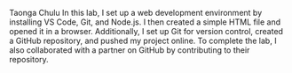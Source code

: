 Taonga Chulu
In this lab, I set up a web development environment by installing VS Code, Git, and Node.js. I then created a simple HTML file and opened it in a browser. Additionally, I set up Git for version control, created a GitHub repository, and pushed my project online. To complete the lab, I also collaborated with a partner on GitHub by contributing to their repository.
